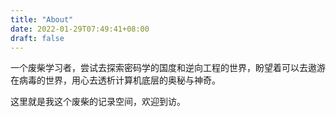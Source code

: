 ```yaml
---
title: "About"
date: 2022-01-29T07:49:41+08:00
draft: false
---
```


一个废柴学习者，尝试去探索密码学的国度和逆向工程的世界，盼望着可以去遨游在病毒的世界，用心去透析计算机底层的奥秘与神奇。

这里就是我这个废柴的记录空间，欢迎到访。